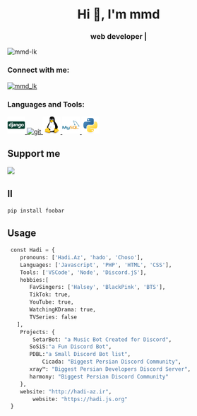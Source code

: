 <h1 align="center">Hi 👋, I'm mmd</h1>
<h3 align="center">web developer |</h3>





<p align="left"> <img src="https://komarev.com/ghpvc/?username=mmd-lk&label=Profile%20views&color=0e75b6&style=flat" alt="mmd-lk" /> </p>


<h3 align="left">Connect with me:</h3>
<p align="left">
<a href="https://instagram.com/mmd_lk" target="blank"><img align="center" src="https://raw.githubusercontent.com/rahuldkjain/github-profile-readme-generator/master/src/images/icons/Social/instagram.svg" alt="mmd_lk" height="30" width="40" /></a>
</p>

<h3 align="left">Languages and Tools:</h3>
<p align="left"> <a href="https://www.djangoproject.com/" target="_blank" rel="noreferrer"> <img src="https://raw.githubusercontent.com/devicons/devicon/master/icons/django/django-original.svg" alt="django" width="40" height="40"/> </a> <a href="https://git-scm.com/" target="_blank" rel="noreferrer"> <img src="https://www.vectorlogo.zone/logos/git-scm/git-scm-icon.svg" alt="git" width="40" height="40"/> </a> <a href="https://www.linux.org/" target="_blank" rel="noreferrer"> <img src="https://raw.githubusercontent.com/devicons/devicon/master/icons/linux/linux-original.svg" alt="linux" width="40" height="40"/> </a> <a href="https://www.mysql.com/" target="_blank" rel="noreferrer"> <img src="https://raw.githubusercontent.com/devicons/devicon/master/icons/mysql/mysql-original-wordmark.svg" alt="mysql" width="40" height="40"/> </a> <a href="https://www.python.org" target="_blank" rel="noreferrer"> <img src="https://raw.githubusercontent.com/devicons/devicon/master/icons/python/python-original.svg" alt="python" width="40" height="40"/> </a> </p>

## Support me

<a href="https://coffeebede.ir/buycoffee/mmd_lk"><img class="img-fluid" src="https://coffeebede.ir/DashboardTemplateV2/app-assets/images/banner/default-yellow.svg" /></a>

## ll

```bash
pip install foobar
```

## Usage

```python
 const Hadi = {
 	pronouns: ['Hadi.Az', 'hado', 'Choso'],
   	Languages: ['Javascript', 'PHP', 'HTML', 'CSS'],
   	Tools: ['VSCode', 'Node', 'Discord.jS'],
   	hobbies:[
       FavSingers: ['Halsey', 'BlackPink', 'BTS'],
       TikTok: true,
       YouTube: true,
       WatchingKDrama: true,
       TVSeries: false
   ],  
   	Projects: {
   	    SetarBot: "a Music Bot Created for Discord",
       SoSiS:"a Fun Discord Bot",
       PDBL:"a Small Discord Bot list",
           Cicada: "Biggest Persian Discord Community",
       xray™: "Biggest Persian Developers Discord Server",
       harmony: "Biggest Persian Discord Community"
   	},
   	website: "http://hadi-az.ir",
        website: "https://hadi.js.org"
 }

```
